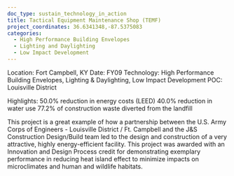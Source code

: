 ```yaml
---
doc_type: sustain_technology_in_action
title: Tactical Equipment Maintenance Shop (TEMF)
project_coordinates: 36.6341348,-87.5375083
categories:
  - High Performance Building Envelopes
  - Lighting and Daylighting
  - Low Impact Development
---
```


Location: Fort Campbell, KY
Date: FY09
Technology: High Performance Building Envelopes, Lighting & Daylighting, Low Impact Development
POC: Louisville District

Highlights:
50.0% reduction in energy costs (LEED)
40.0% reduction in water use
77.2% of construction waste diverted from the landfill

This project is a great example of how a partnership between the U.S. Army Corps of Engineers - Louisville District / Ft. Campbell and the J&S Construction Design/Build team led to the design and construction of a very attractive, highly energy-efficient facility. This project was awarded with an Innovation and Design Process credit for demonstrating exemplary performance in reducing heat island effect to minimize impacts on microclimates and human and wildlife habitats.
